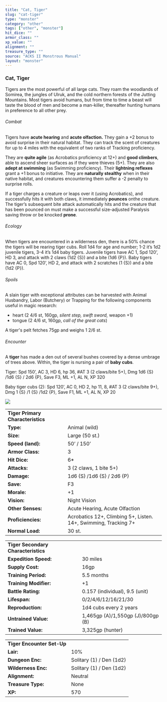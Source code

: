 ```yaml
---
title: "Cat, Tiger"
slug: "cat-tiger"
type: "monster"
category: "other"
tags: ["other", "monster"]
hit_dice: ""
armor_class: ""
xp_value: ""
alignment: ""
treasure_type: ""
source: "ACKS II Monstrous Manual"
layout: "monster"
---
```


### Cat, Tiger

Tigers are the most powerful of all large cats. They roam the woodlands of Somirea, the jungles of
Ulruk, and the cold northern forests of the Jutting Mountains. Most tigers avoid humans, but from
time to time a beast will taste the blood of men and become a man-killer, thereafter hunting humans
in preference to all other prey.

###### Combat

Tigers have **acute hearing** and **acute olfaction.** They gain a +2 bonus to avoid surprise in
their natural habitat. They can track the scent of creatures for up to 4 miles with the equivalent
of two ranks of Tracking proficiency.

They are **quite agile** (as Acrobatics proficiency at 12+) and **good climbers**, able to ascend
sheer surfaces as if they were thieves (5+). They are also **adept at swimming** (as Swimming
proficiency). Their **lightning reflexes** grant a +1 bonus to initiative. They are **naturally
stealthy** when in their native habitat, and creatures encountering them suffer a -2 penalty to
surprise rolls.

If a tiger charges a creature or leaps over it (using Acrobatics), and successfully hits it with
both claws, it immediately **pounces** onthe creature. The tiger’s subsequent bite attack
automatically hits and the creature that has been pounced on must make a successful size-adjusted
Paralysis saving throw or be knocked **prone**.

###### Ecology

When tigers are encountered in a wilderness den, there is a 50% chance the tigers will be rearing
tiger cubs. Roll 1d4 for age and number; 1-2 it’s 1d2 juvenile tigers, 3-4 it’s 1d4 baby tigers.
Juvenile tigers have AC 1, Spd 120’, HD 3, and attack with 2 claws (1d2 {S}) and a bite (1d6 {P}).
Baby tigers have AC 0, Spd 120’, HD 2, and attack with 2 scratches (1 {S}) and a bite (1d2 {P}).

###### Spoils

A slain tiger with exceptional attributes can be harvested with Animal Husbandry, Labor (Butchery)
or Trapping for the following components useful in magic research:

* heart (2 4/6 st, 160gp, *silent step, swift sword,* weapon +1)
* tongue (2 4/6 st, 160gp, *call of the great cats*)

A tiger's pelt fetches 75gp and weighs 1 2/6 st.

###### Encounter

A **tiger** has made a den out of several bushes covered by a dense umbrage of trees above. Within,
the tiger is nursing a pair of **baby cubs**.

Tiger: Spd 150’, AC 3, HD 6, hp 36, #AT 3 (2 claws/bite 5+), Dmg 1d6 {S} /1d6 {S} / 2d6 {P}, Save
F3, ML +1, AL N, XP 320

Baby tiger cubs (2): Spd 120’, AC 0, HD 2, hp 11, 8, #AT 3 (2 claws/bite 9+), Dmg 1 {S} /1 {S} /1d2
{P}, Save F1, ML +1, AL N, XP 20

![](data:image/png;base64...)

|  |  |
| --- | --- |
| **Tiger Primary Characteristics** | |
| **Type:** | Animal (wild) |
| **Size:** | Large (50 st.) |
| **Speed (land):** | 50’ / 150’ |
| **Armor Class:** | 3 |
| **Hit Dice:** | 6\* |
| **Attacks:** | 3 (2 claws, 1 bite 5+) |
| **Damage:** | 1d6 {S} /1d6 {S} / 2d6 {P} |
| **Save:** | F3 |
| **Morale:** | +1 |
| **Vision:** | Night Vision |
| **Other Senses:** | Acute Hearing, Acute Olfaction |
| **Proficiencies:** | Acrobatics 12+, Climbing 5+,  Listen. 14+, Swimming, Tracking 7+ |
| **Normal Load:** | 30 st. |

|  |  |
| --- | --- |
| **Tiger Secondary Characteristics** | |
| **Expedition Speed:** | 30 miles |
| **Supply Cost:** | 16gp |
| **Training Period:** | 5.5 months |
| **Training Modifier:** | +1 |
| **Battle Rating:** | 0.157 (individual), 9.5 (unit) |
| **Lifespan:** | 0/2/4/6/12/16/21/30 |
| **Reproduction:** | 1d4 cubs every 2 years |
| **Untrained Value:** | 1,465gp (A)/1,550gp (J)/800gp (B) |
| **Trained Value:** | 3,325gp (hunter) |

|  |  |
| --- | --- |
| **Tiger Encounter Set-Up** | |
| **Lair:** | 10% |
| **Dungeon Enc:** | Solitary (1) / Den (1d2) |
| **Wilderness Enc:** | Solitary (1) / Den (1d2) |
| **Alignment:** | Neutral |
| **Treasure Type:** | None |
| **XP:** | 570 |
